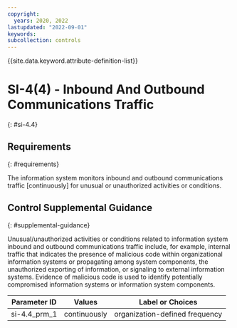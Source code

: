 ```yaml
---
copyright:
  years: 2020, 2022
lastupdated: "2022-09-01"
keywords: 
subcollection: controls
---
```



{{site.data.keyword.attribute-definition-list}}


# SI-4(4) - Inbound And Outbound Communications Traffic
{: #si-4.4}

## Requirements
{: #requirements}

The information system monitors inbound and outbound communications traffic [continuously] for unusual or unauthorized activities or conditions.

## Control Supplemental Guidance
{: #supplemental-guidance}

Unusual/unauthorized activities or conditions related to information system inbound and outbound communications traffic include, for example, internal traffic that indicates the presence of malicious code within organizational information systems or propagating among system components, the unauthorized exporting of information, or signaling to external information systems. Evidence of malicious code is used to identify potentially compromised information systems or information system components.

| Parameter ID | Values | Label or Choices |
|---|---|---|
| si-4.4_prm_1 | continuously | organization-defined frequency |